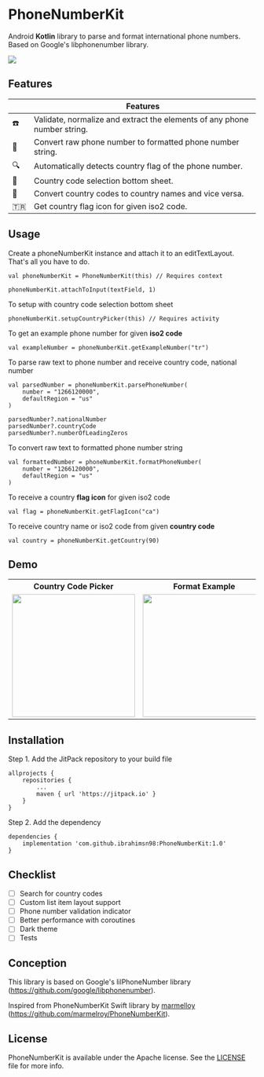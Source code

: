 # PhoneNumberKit
Android **Kotlin** library to parse and format international phone numbers. Based on Google's libphonenumber library.

[![](https://jitpack.io/v/ibrahimsn98/PhoneNumberKit.svg)](https://jitpack.io/#ibrahimsn98/PhoneNumberKit)


## Features

| |Features |
--------------------------|------------------------------------------------------------
:phone: | Validate, normalize and extract the elements of any phone number string.
:dart: | Convert raw phone number to formatted phone number string.
:mag: | Automatically detects country flag of the phone number. 
:bookmark: | Country code selection bottom sheet.
:pushpin: | Convert country codes to country names and vice versa.
:tr: | Get country flag icon for given iso2 code.


## Usage

Create a phoneNumberKit instance and attach it to an editTextLayout. That's all you have to do.
```
val phoneNumberKit = PhoneNumberKit(this) // Requires context

phoneNumberKit.attachToInput(textField, 1)
```
To setup with country code selection bottom sheet
```
phoneNumberKit.setupCountryPicker(this) // Requires activity
```
To get an example phone number for given **iso2 code**
```
val exampleNumber = phoneNumberKit.getExampleNumber("tr")
```
To parse raw text to phone number and receive country code, national number
```
val parsedNumber = phoneNumberKit.parsePhoneNumber(
    number = "1266120000",
    defaultRegion = "us"
)

parsedNumber?.nationalNumber
parsedNumber?.countryCode
parsedNumber?.numberOfLeadingZeros
```
To convert raw text to formatted phone number string
```
val formattedNumber = phoneNumberKit.formatPhoneNumber(
    number = "1266120000",
    defaultRegion = "us"
)
```
To receive a country **flag icon** for given iso2 code
```
val flag = phoneNumberKit.getFlagIcon("ca")
```
To receive country name or iso2 code from given **country code**
```
val country = phoneNumberKit.getCountry(90)
```

## Demo
<table>
	<tr>
		<th>Country Code Picker</th>
		<th>Format Example</th>
		<th>Format Example</th>
 	</tr>
 	<tr>
  		<td><img src="https://github.com/ibrahimsn98/PhoneNumberKit/blob/master/art/ss1.jpg" width="250" /></td>
   		<td><img src="https://github.com/ibrahimsn98/PhoneNumberKit/blob/master/art/ss3.jpg" width="250" /></td>
		<td><img src="https://github.com/ibrahimsn98/PhoneNumberKit/blob/master/art/ss2.jpg" width="250" /></td>
 	</tr>
</table>

## Installation
Step 1. Add the JitPack repository to your build file
```
allprojects {
	repositories {
		...
		maven { url 'https://jitpack.io' }
	}
}
```
Step 2. Add the dependency
```
dependencies {
    implementation 'com.github.ibrahimsn98:PhoneNumberKit:1.0'
}
```

## Checklist
- [ ] Search for country codes
- [ ] Custom list item layout support
- [ ] Phone number validation indicator
- [ ] Better performance with coroutines
- [ ] Dark theme
- [ ] Tests

## Conception
This library is based on Google's lilPhoneNumber library (https://github.com/google/libphonenumber).

Inspired from PhoneNumberKit Swift library by [marmelloy](https://github.com/marmelroy) (https://github.com/marmelroy/PhoneNumberKit).

## License
PhoneNumberKit is available under the Apache license. See the [LICENSE](https://github.com/ibrahimsn98/PhoneNumberKit/blob/master/LICENSE) file for more info.




